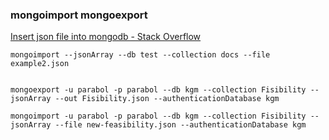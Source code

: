 ### mongoimport mongoexport


[Insert json file into mongodb - Stack Overflow](https://stackoverflow.com/questions/19441228/insert-json-file-into-mongodb "Insert json file into mongodb - Stack Overflow")




```shell
mongoimport --jsonArray --db test --collection docs --file example2.json


mongoexport -u parabol -p parabol --db kgm --collection Fisibility --jsonArray --out Fisibility.json --authenticationDatabase kgm

mongoimport -u parabol -p parabol --db kgm --collection Fisibility --jsonArray --file new-feasibility.json --authenticationDatabase kgm

```
